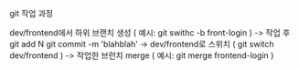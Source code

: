 git 작업 과정

dev/frontend에서 하위 브랜치 생성 ( 예시: git swithc -b front-login )
-> 작업 후 git add N git commit -m 'blahblah'
-> dev/frontend로 스위치 ( git switch dev/frontend )
-> 작업한 브런치 merge ( 예시: git merge frontend-login )